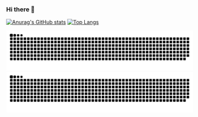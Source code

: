 ### Hi there 👋

[![Anurag's GitHub stats](https://github-readme-stats.vercel.app/api?username=millerp&theme=github_dark&hide=contribs&count_private=true&show_icons=true)](https://github.com/anuraghazra/github-readme-stats)
[![Top Langs](https://github-readme-stats.vercel.app/api/top-langs/?username=millerp&hide=c%23,c,c%2B%2B,objective-c&layout=compact&theme=github_dark)](https://github.com/anuraghazra/github-readme-stats)

 <picture>
  <source media="(prefers-color-scheme: dark)" srcset="https://raw.githubusercontent.com/millerp/millerp/output/github-contribution-grid-snake-dark.svg" />
  <source media="(prefers-color-scheme: light)" srcset="https://raw.githubusercontent.com/millerp/millerp/output/github-contribution-grid-snake.svg" />
  <img alt="github-snake" src="https://raw.githubusercontent.com/millerp/millerp/output/github-contribution-grid-snake.svg" />
</picture>

<picture>
  <source
    media="(prefers-color-scheme: dark)"
    srcset="https://raw.githubusercontent.com/millerp/millerp/output/github-contribution-grid-snake-dark.svg"
  />
  <source
    media="(prefers-color-scheme: light)"
    srcset="https://raw.githubusercontent.com/millerp/millerp/output/github-contribution-grid-snake.svg"
  />
  <img
    alt="github contribution grid snake animation"
    src="https://raw.githubusercontent.com/millerp/millerp/output/github-contribution-grid-snake.svg"
  />
</picture>

<!--
**millerp/millerp** is a ✨ _special_ ✨ repository because its `README.md` (this file) appears on your GitHub profile.

Here are some ideas to get you started:

- 🔭 I’m currently working on ...
- 🌱 I’m currently learning ...
- 👯 I’m looking to collaborate on ...
- 🤔 I’m looking for help with ...
- 💬 Ask me about ...
- 📫 How to reach me: ...
- 😄 Pronouns: ...
- ⚡ Fun fact: ...
-->
